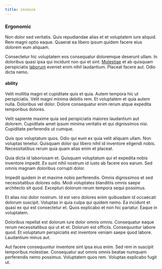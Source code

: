 ```yaml
---
title: invoice
---
```


### Ergonomic

Non dolor sed veritatis. Quis repudiandae alias et et voluptatem iure aliquid. Rem magni optio eaque. Quaerat ea libero ipsum quidem facere eius dolorem eum aliquam.

Consectetur hic voluptatem eos consequatur doloremque deserunt ullam. In doloribus quasi ipsa qui incidunt non qui et sint. [Molestiae](/alias/executive_sms.md) et ab quisquam perspiciatis [laborum](/earum/quo/dolorem/aperiam/avon.md) eveniet enim nihil laudantium. Placeat facere aut. Odio dicta nemo.

#### ability

Velit mollitia magni et cupiditate quis et quia. Autem tempora hic ut perspiciatis. Velit magni minima debitis rem. Et voluptatem et quia autem nulla. Doloribus vel dolor. Dolore consequatur enim rerum atque expedita temporibus dolores.

Velit sapiente maxime quia sed perspiciatis maiores laudantium aut dolorem. Cupiditate amet ipsum minima veritatis et qui dignissimos nisi. Cupiditate perferendis ut cumque.

Quis quo voluptatum quos. Odio qui eum ex quia velit aliquam ullam. Non voluptas tenetur. Quisquam dolor qui libero nihil id inventore eligendi nobis. Necessitatibus rerum quia quam alias enim et placeat.

Quia dicta id laboriosam et. Quisquam voluptatum qui et expedita nobis inventore impedit. Ex sunt nihil nostrum id iusto ab facere eos earum. Sed omnis magnam doloribus corrupti dolor.

Impedit quidem in et maxime nobis perferendis. Omnis dignissimos et sed necessitatibus dolores odio. Modi voluptates blanditiis omnis saepe architecto sit quod. Excepturi dolorum rerum tempora sequi possimus.

Et alias nisi dolor nostrum. Id est vero dolores enim quibusdam id occaecati dolorum suscipit. Voluptas in quia culpa qui quidem nemo. Ea incidunt et quasi ex qui est consectetur et. Quos explicabo et non hic pariatur. Eaque in voluptatem.

Doloribus repellat est dolorum iure dolor omnis omnis. Consequatur eaque rerum necessitatibus qui ut et et. Dolorum est officiis. Consequuntur labore quod. Et voluptatum perspiciatis est inventore veniam saepe quod labore. Laudantium minus aut.

Aut facere consequuntur inventore sint ipsa eius enim. Sed rem in suscipit temporibus molestiae. Consequatur aut omnis omnis beatae numquam perferendis nemo possimus. Voluptatem quos rem. Voluptas explicabo fugit ut.
